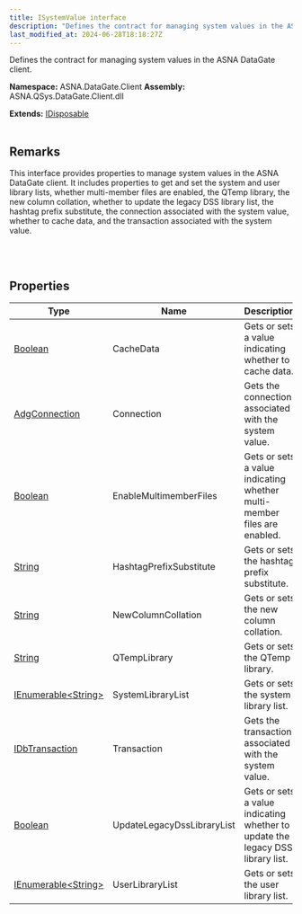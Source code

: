 ```yaml
---
title: ISystemValue interface
description: "Defines the contract for managing system values in the ASNA DataGate client. "
last_modified_at: 2024-06-28T18:18:27Z
---
```


Defines the contract for managing system values in the ASNA DataGate client.

**Namespace:** ASNA.DataGate.Client
**Assembly:** ASNA.QSys.DataGate.Client.dll

**Extends:** [IDisposable](https://learn.microsoft.com/en-us/dotnet/api/system.idisposable?view=net-8.0)
<br>
<br>

## Remarks
This interface provides properties to manage system values in the ASNA DataGate client. 
It includes properties to get and set the system and user library lists, 
whether multi-member files are enabled, the QTemp library, the new column collation, 
whether to update the legacy DSS library list, the hashtag prefix substitute, 
the connection associated with the system value, whether to cache data, and the transaction associated with the system value.

<br>
<br>

## Properties

| Type | Name | Description
| --- | --- | --- 
| [Boolean](https://docs.microsoft.com/en-us/dotnet/api/system.boolean) | CacheData | Gets or sets a value indicating whether to cache data. |
| [AdgConnection](/reference/datagate/datagate-client/adg-connection.html) | Connection | Gets the connection associated with the system value. |
| [Boolean](https://docs.microsoft.com/en-us/dotnet/api/system.boolean) | EnableMultimemberFiles | Gets or sets a value indicating whether multi-member files are enabled. |
| [String](https://learn.microsoft.com/en-us/dotnet/api/system.string?view=net-8.0) | HashtagPrefixSubstitute | Gets or sets the hashtag prefix substitute. |
| [String](https://learn.microsoft.com/en-us/dotnet/api/system.string?view=net-8.0) | NewColumnCollation | Gets or sets the new column collation. |
| [String](https://learn.microsoft.com/en-us/dotnet/api/system.string?view=net-8.0) | QTempLibrary | Gets or sets the QTemp library. |
| [IEnumerable\<String\>](https://learn.microsoft.com/en-us/dotnet/api/system.collections.generic.ienumerable-1?view=net-8.0) | SystemLibraryList | Gets or sets the system library list. |
| [IDbTransaction](https://learn.microsoft.com/en-us/dotnet/api/system.data.idbtransaction?view=net-8.0) | Transaction | Gets the transaction associated with the system value. |
| [Boolean](https://docs.microsoft.com/en-us/dotnet/api/system.boolean) | UpdateLegacyDssLibraryList | Gets or sets a value indicating whether to update the legacy DSS library list. |
| [IEnumerable\<String\>](https://learn.microsoft.com/en-us/dotnet/api/system.collections.generic.ienumerable-1?view=net-8.0) | UserLibraryList | Gets or sets the user library list. |
